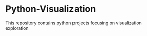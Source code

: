 # Python-Visualization
This repository contains python projects focusing on visualization exploration
